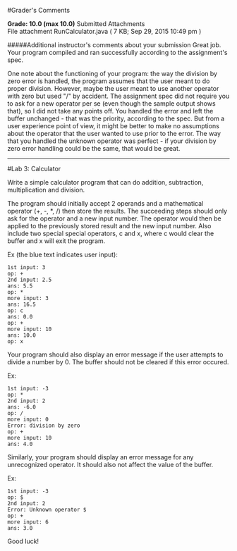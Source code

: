 #Grader's Comments

**Grade:  10.0    (max 10.0)**
Submitted Attachments  
File attachment RunCalculator.java ( 7 KB; Sep 29, 2015 10:49 pm )  

#####Additional instructor's comments about your submission
Great job.  Your program compiled and ran successfully according to the assignment's spec.

One note about the functioning of your program: the way the division by zero error is handled, the program assumes that the user meant to do proper division.  However, maybe the user meant to use another operator with zero but used "/" by accident.  The assignment spec did not require you to ask for a new operator per se (even though the sample output shows that), so I did not take any points off.  You handled the error and left the buffer unchanged - that was the priority, according to the spec.  But from a user experience point of view, it might be better to make no assumptions about the operator that the user wanted to use prior to the error.  The way that you handled the unknown operator was perfect - if your division by zero error handling could be the same, that would be great.



----------------------------------------------------
#Lab 3: Calculator

Write a simple calculator program that can do addition, subtraction, multiplication and division.

The program should initially accept 2 operands and a mathematical operator (+, -, *, /) then store the results. The succeeding steps should only ask for the operator and a new input number. The operator would then be applied to the previously stored result and the new input number. Also include two special special operators, c and x, where c would clear the buffer and x will exit the program.

Ex (the blue text indicates user input):

    1st input: 3
    op: +
    2nd input: 2.5
    ans: 5.5
    op: *
    more input: 3
    ans: 16.5
    op: c
    ans: 0.0
    op: +
    more input: 10
    ans: 10.0
    op: x
  
Your program should also display an error message if the user attempts to divide a number by 0. The buffer should not be cleared if this error occured.

Ex:

    1st input: -3
    op: *
    2nd input: 2
    ans: -6.0
    op: /
    more input: 0
    Error: division by zero
    op: +
    more input: 10
    ans: 4.0
  
Similarly, your program should display an error message for any unrecognized operator. It should also not affect the value of the buffer.

Ex:

    1st input: -3
    op: $
    2nd input: 2
    Error: Unknown operator $
    op: +
    more input: 6
    ans: 3.0
  
Good luck!

